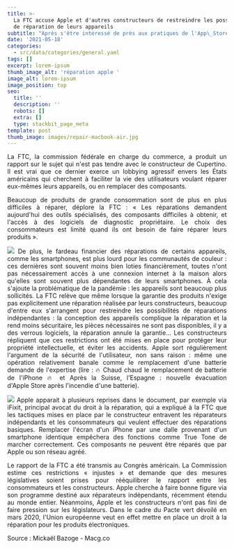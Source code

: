 ```yaml
---
title: >-
  La FTC accuse Apple et d'autres constructeurs de restreindre les possibilités
  de réparation de leurs appareils
subtitle: "Après s'être intéressé de près aux pratiques de l'App\_Store, les autorités américaines pourraient trouver un autre angle d'attaque contre Apple : le droit à la réparation."
date: '2021-05-18'
categories:
  - src/data/categories/general.yaml
tags: []
excerpt: lorem-ipsum
thumb_image_alt: 'réparation apple '
image_alt: lorem-ipsum
image_position: top
seo:
  title: ''
  description: ''
  robots: []
  extra: []
  type: stackbit_page_meta
template: post
thumb_image: images/repair-macbook-air.jpg
---
```

<div style="text-align: justify">

La FTC, la commission fédérale en charge du commerce, a produit un rapport sur le sujet qui n'est pas tendre avec le constructeur de Cupertino. Il est vrai que ce dernier exerce un lobbying agressif envers les États américains qui cherchent à faciliter la vie des utilisateurs voulant réparer eux-mêmes leurs appareils, ou en remplacer des composants.

Beaucoup de produits de grande consommation sont de plus en plus difficiles à réparer, déplore la FTC : « Les réparations demandent aujourd'hui des outils spécialisés, des composants difficiles à obtenir, et l'accès à des logiciels de diagnostic propriétaire. Le choix des consommateurs est limité quand ils ont besoin de faire réparer leurs produits ».

![](https://cdn.mgig.fr/2021/05/mg-97c1f85e-w2600.jpg)
De plus, le fardeau financier des réparations de certains appareils, comme les smartphones, est plus lourd pour les communautés de couleur : ces dernières sont souvent moins bien loties financièrement, toutes n'ont pas nécessairement accès à une connexion internet à la maison alors qu'elles sont souvent plus dépendantes de leurs smartphones. À cela s'ajoute la problématique de la pandémie : les appareils sont beaucoup plus sollicités.
La FTC relève que même lorsque la garantie des produits n'exige pas explicitement une réparation réalisée par leurs constructeurs, beaucoup d'entre eux s'arrangent pour restreindre les possibilités de réparations indépendantes : la conception des appareils complique la réparation et la rend moins sécuritaire, les pièces nécessaires ne sont pas disponibles, il y a des verrous logiciels, la réparation annule la garantie…
Les constructeurs répliquent que ces restrictions ont été mises en place pour protéger leur propriété intellectuelle, et éviter les accidents. Apple sort régulièrement l'argument de la sécurité de l'utilisateur, non sans raison : même une opération relativement banale comme le remplacement d'une batterie demande de l'expertise (lire : 🔥 Chaud chaud le remplacement de batterie de l'iPhone 🔥 et Après la Suisse, l'Espagne : nouvelle évacuation d'Apple Store après l'incendie d'une batterie).

![](https://cdn.mgig.fr/2021/05/mg-63b52f7c-w2400.jpg)
Apple apparait à plusieurs reprises dans le document, par exemple via iFixit, principal avocat du droit à la réparation, qui a expliqué à la FTC que les tactiques mises en place par le constructeur entravent les réparateurs indépendants et les consommateurs qui veulent effectuer des réparations basiques. Remplacer l'écran d'un iPhone par une dalle provenant d'un smartphone identique empêchera des fonctions comme True Tone de marcher correctement. Ces composants ne peuvent être réparés que par Apple ou son réseau agréé.

Le rapport de la FTC a été transmis au Congrès américain. La Commission estime ces restrictions « injustes » et demande que des mesures législatives soient prises pour rééquilibrer le rapport entre les consommateurs et les constructeurs. Apple cherche à faire bonne figure via son programme destiné aux réparateurs indépendants, récemment étendu au monde entier.
Néanmoins, Apple et les constructeurs n'ont pas fini de faire pression sur les législateurs. Dans le cadre du Pacte vert dévoilé en mars 2020, l'Union européenne veut en effet mettre en place un droit à la réparation pour les produits électroniques.

</div>

Source : Mickaël Bazoge - Macg.co
